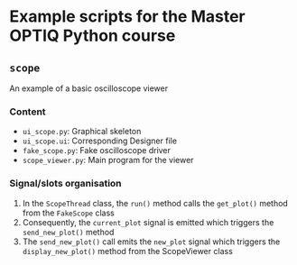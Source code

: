 # Example scripts for the Master OPTIQ Python course

## `scope`

An example of a basic oscilloscope viewer

### Content

* `ui_scope.py`: Graphical skeleton
* `ui_scope.ui`: Corresponding Designer file
* `fake_scope.py`: Fake oscilloscope driver
* `scope_viewer.py`: Main program for the viewer

### Signal/slots organisation

1. In the `ScopeThread` class, the `run()` method calls the `get_plot()` method from the `FakeScope` class
2. Consequently, the `current_plot` signal is emitted which triggers the `send_new_plot()` method
3. The `send_new_plot()` call emits the `new_plot` signal which triggers the `display_new_plot()` method from the ScopeViewer class





